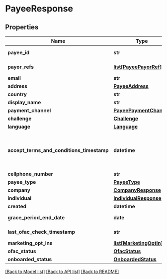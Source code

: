 # PayeeResponse

## Properties
Name | Type | Description | Notes
------------ | ------------- | ------------- | -------------
**payee_id** | **str** |  | [optional] [readonly] 
**payor_refs** | [**list[PayeePayorRef]**](PayeePayorRef.md) |  | [optional] [readonly] 
**email** | **str** |  | [optional] 
**address** | [**PayeeAddress**](PayeeAddress.md) |  | [optional] 
**country** | **str** |  | [optional] 
**display_name** | **str** |  | [optional] 
**payment_channel** | [**PayeePaymentChannel**](PayeePaymentChannel.md) |  | [optional] 
**challenge** | [**Challenge**](Challenge.md) |  | [optional] 
**language** | [**Language**](Language.md) |  | [optional] 
**accept_terms_and_conditions_timestamp** | **datetime** | The timestamp when the payee last accepted T&amp;Cs | [optional] [readonly] 
**cellphone_number** | **str** |  | [optional] 
**payee_type** | [**PayeeType**](PayeeType.md) |  | [optional] 
**company** | [**CompanyResponse**](CompanyResponse.md) |  | [optional] 
**individual** | [**IndividualResponse**](IndividualResponse.md) |  | [optional] 
**created** | **datetime** |  | [optional] 
**grace_period_end_date** | **date** |  | [optional] [readonly] 
**last_ofac_check_timestamp** | **str** |  | [optional] [readonly] 
**marketing_opt_ins** | [**list[MarketingOptIn]**](MarketingOptIn.md) |  | [optional] 
**ofac_status** | [**OfacStatus**](OfacStatus.md) |  | [optional] 
**onboarded_status** | [**OnboardedStatus**](OnboardedStatus.md) |  | [optional] 

[[Back to Model list]](../README.md#documentation-for-models) [[Back to API list]](../README.md#documentation-for-api-endpoints) [[Back to README]](../README.md)


